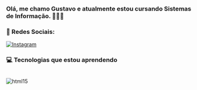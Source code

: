 ### Olá, me chamo Gustavo e atualmente estou cursando Sistemas de Informação. 🧑‍🎓👋

### 🪪 Redes Sociais: 
[![Instagram](https://img.shields.io/badge/Instagram-E4405F?style=for-the-badge&logo=instagram&logoColor=white)](https://instagram.com/gununes_s)

### 💻 Tecnologias que estou aprendendo
<div style="display: inline_block"><br/>
<img align="center" alt="html15" src="https://img.shields.io/badge/Python-14354C?style=for-the-badge&logo=python&logoColor=white" />
</div>
